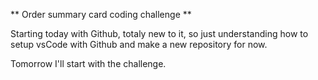 ** Order summary card coding challenge **

Starting today with Github, totaly new to it, so just understanding how to setup vsCode with Github and make a new repository for now.

Tomorrow I'll start with the challenge.